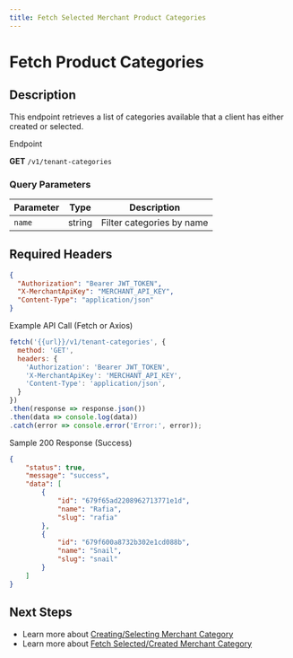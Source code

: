```yaml
---
title: Fetch Selected Merchant Product Categories
---
```



# Fetch Product Categories

##  Description

This endpoint retrieves a list of categories available that a client has either created or selected.

 Endpoint

**GET** `/v1/tenant-categories`

### Query Parameters
| Parameter     | Type   | Description                                           |
|---------------|--------|-------------------------------------------------------|
| `name`        | string| Filter categories by name   |

##  Required Headers
```json
{
  "Authorization": "Bearer JWT_TOKEN",
  "X-MerchantApiKey": "MERCHANT_API_KEY",
  "Content-Type": "application/json"
}
```

 Example API Call (Fetch or Axios)

```js
fetch('{{url}}/v1/tenant-categories', {
  method: 'GET',
  headers: {
    'Authorization': 'Bearer JWT_TOKEN',
    'X-MerchantApiKey': 'MERCHANT_API_KEY',
    'Content-Type': 'application/json',
  }
})
.then(response => response.json())
.then(data => console.log(data))
.catch(error => console.error('Error:', error));
```

Sample 200 Response (Success)

```json
{
    "status": true,
    "message": "success",
    "data": [
        {
            "id": "679f65ad2208962713771e1d",
            "name": "Rafia",
            "slug": "rafia"
        },
        {
            "id": "679f600a8732b302e1cd088b",
            "name": "Snail",
            "slug": "snail"
        }
    ]
}
```

##  Next Steps
- Learn more about [Creating/Selecting Merchant Category](./add-category.md)
- Learn more about [Fetch Selected/Created Merchant Category](./fetch-selected-categories.md)
